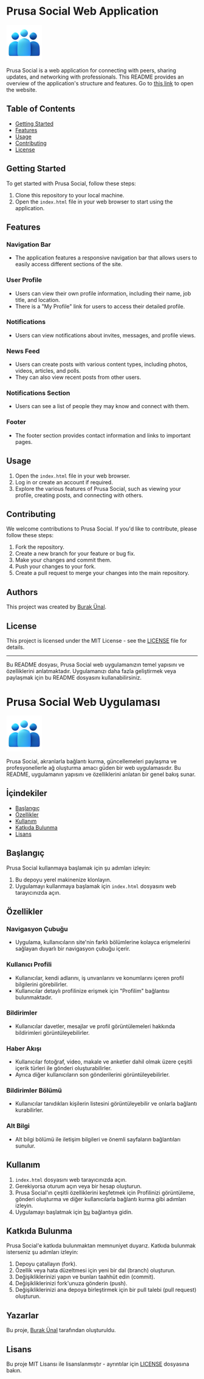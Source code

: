 # Prusa Social Web Application

![Prusa Social Logo](assets/logo.png)

Prusa Social is a web application for connecting with peers, sharing updates, and networking with professionals. This README provides an overview of the application's structure and features. Go to [this link](https://burakunal28.github.io/prusa-social) to open the website.

## Table of Contents

- [Getting Started](#getting-started)
- [Features](#features)
- [Usage](#usage)
- [Contributing](#contributing)
- [License](#license)

## Getting Started

To get started with Prusa Social, follow these steps:

1. Clone this repository to your local machine.
2. Open the `index.html` file in your web browser to start using the application.

## Features

### Navigation Bar

- The application features a responsive navigation bar that allows users to easily access different sections of the site.

### User Profile

- Users can view their own profile information, including their name, job title, and location.
- There is a "My Profile" link for users to access their detailed profile.

### Notifications

- Users can view notifications about invites, messages, and profile views.

### News Feed

- Users can create posts with various content types, including photos, videos, articles, and polls.
- They can also view recent posts from other users.

### Notifications Section

- Users can see a list of people they may know and connect with them.

### Footer

- The footer section provides contact information and links to important pages.

## Usage

1. Open the `index.html` file in your web browser.
2. Log in or create an account if required.
3. Explore the various features of Prusa Social, such as viewing your profile, creating posts, and connecting with others.

## Contributing

We welcome contributions to Prusa Social. If you'd like to contribute, please follow these steps:

1. Fork the repository.
2. Create a new branch for your feature or bug fix.
3. Make your changes and commit them.
4. Push your changes to your fork.
5. Create a pull request to merge your changes into the main repository.

## Authors

This project was created by [Burak Ünal](https://linktr.ee/burakunal28).

## License

This project is licensed under the MIT License - see the [LICENSE](LICENSE) file for details.

---

Bu README dosyası, Prusa Social web uygulamanızın temel yapısını ve özelliklerini anlatmaktadır. Uygulamanızı daha fazla geliştirmek veya paylaşmak için bu README dosyasını kullanabilirsiniz.

# Prusa Social Web Uygulaması

![Prusa Social Logo](assets/logo.png)

Prusa Social, akranlarla bağlantı kurma, güncellemeleri paylaşma ve profesyonellerle ağ oluşturma amacı güden bir web uygulamasıdır. Bu README, uygulamanın yapısını ve özelliklerini anlatan bir genel bakış sunar.

## İçindekiler

- [Başlangıç](#başlangıç)
- [Özellikler](#özellikler)
- [Kullanım](#kullanım)
- [Katkıda Bulunma](#katkıda-bulunma)
- [Lisans](#lisans)

## Başlangıç

Prusa Social kullanmaya başlamak için şu adımları izleyin:

1. Bu depoyu yerel makinenize klonlayın.
2. Uygulamayı kullanmaya başlamak için `index.html` dosyasını web tarayıcınızda açın.

## Özellikler

### Navigasyon Çubuğu

- Uygulama, kullanıcıların site'nin farklı bölümlerine kolayca erişmelerini sağlayan duyarlı bir navigasyon çubuğu içerir.

### Kullanıcı Profili

- Kullanıcılar, kendi adlarını, iş unvanlarını ve konumlarını içeren profil bilgilerini görebilirler.
- Kullanıcılar detaylı profilinize erişmek için "Profilim" bağlantısı bulunmaktadır.

### Bildirimler

- Kullanıcılar davetler, mesajlar ve profil görüntülemeleri hakkında bildirimleri görüntüleyebilirler.

### Haber Akışı

- Kullanıcılar fotoğraf, video, makale ve anketler dahil olmak üzere çeşitli içerik türleri ile gönderi oluşturabilirler.
- Ayrıca diğer kullanıcıların son gönderilerini görüntüleyebilirler.

### Bildirimler Bölümü

- Kullanıcılar tanıdıkları kişilerin listesini görüntüleyebilir ve onlarla bağlantı kurabilirler.

### Alt Bilgi

- Alt bilgi bölümü ile iletişim bilgileri ve önemli sayfaların bağlantıları sunulur.

## Kullanım

1. `index.html` dosyasını web tarayıcınızda açın.
2. Gerekiyorsa oturum açın veya bir hesap oluşturun.
3. Prusa Social'ın çeşitli özelliklerini keşfetmek için Profilinizi görüntüleme, gönderi oluşturma ve diğer kullanıcılarla bağlantı kurma gibi adımları izleyin.
4. Uygulamayı başlatmak için [bu](https://burakunal28.github.io/prusa-social) bağlantıya gidin.

## Katkıda Bulunma

Prusa Social'e katkıda bulunmaktan memnuniyet duyarız. Katkıda bulunmak isterseniz şu adımları izleyin:

1. Depoyu çatallayın (fork).
2. Özellik veya hata düzeltmesi için yeni bir dal (branch) oluşturun.
3. Değişikliklerinizi yapın ve bunları taahhüt edin (commit).
4. Değişikliklerinizi fork'unuza gönderin (push).
5. Değişikliklerinizi ana depoya birleştirmek için bir pull talebi (pull request) oluşturun.

## Yazarlar

Bu proje, [Burak Ünal](https://linktr.ee/burakunal28) tarafından oluşturuldu.

## Lisans

Bu proje MIT Lisansı ile lisanslanmıştır - ayrıntılar için [LICENSE](LICENSE) dosyasına bakın.

